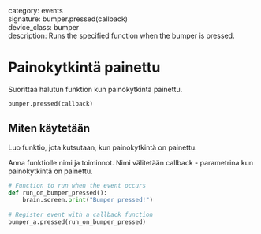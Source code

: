 category: events  
signature: bumper.pressed(callback)  
device_class: bumper  
description: Runs the specified function when the bumper is pressed.  

# Painokytkintä painettu

Suorittaa halutun funktion kun painokytkintä painettu.

```python
bumper.pressed(callback)
```

## Miten käytetään

Luo funktio, jota kutsutaan, kun painokytkintä on painettu. 

Anna funktiolle nimi ja toiminnot. Nimi välitetään callback - parametrina kun painokytkintä on painettu.

```python
# Function to run when the event occurs
def run_on_bumper_pressed():
    brain.screen.print("Bumper pressed!")
 
# Register event with a callback function
bumper_a.pressed(run_on_bumper_pressed)
```

<advanced>
</advanced>
